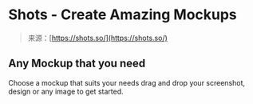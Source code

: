 <!--yml
category: 未分类
date: 2024-05-27 14:55:15
-->

# Shots - Create Amazing Mockups

> 来源：[https://shots.so/](https://shots.so/)

## Any Mockup that you need

Choose a mockup that suits your needs drag and drop your screenshot, design or any image to get started.